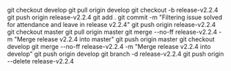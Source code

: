 git checkout develop
git pull origin develop
git checkout -b release-v2.2.4
git push origin release-v2.2.4
git add .
git commit -m "Filtering issue solved for attendance and leave in release v2.2.4"
git push origin release-v2.2.4
git checkout master
git pull origin master
git merge --no-ff release-v2.2.4 -m "Merge release v2.2.4 into master"
git push origin master
git checkout develop
git merge --no-ff release-v2.2.4 -m "Merge release v2.2.4 into develop"
git push origin develop
git branch -d release-v2.2.4
git push origin --delete release-v2.2.4
